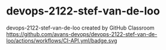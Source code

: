 # devops-2122-stef-van-de-loo
devops-2122-stef-van-de-loo created by GitHub Classroom
https://github.com/avans-devops/devops-2122-stef-van-de-loo/actions/workflows/CI-API.yml/badge.svg
